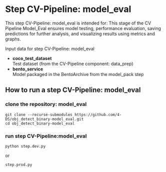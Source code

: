 # Step CV-Pipeline: model_eval

This step CV-Pipeline: model_eval is intended for:
This stage of the CV Pipeline Model_Eval ensures model testing, performance evaluation, saving predictions for further analysis, and visualizing results using metrics and graphs.

Input data for step CV-Pipeline: model_eval
- **coco_test_dataset**     
Test dataset (from the CV-Pipeline component: data_prep)
- **bento_service**     
Model packaged in the BentoArchive from the model_pack step

## How to run a step CV-Pipeline: model_eval

### clone the repository: model_eval
```
git clone --recurse-submodules https://github.com/4-DS/obj_detect_binary-model_eval.git
cd obj_detect_binary-model_eval
```  

### run step CV-Pipeline:model_eval
```
python step.dev.py
```  
or
```
step.prod.py
``` 

